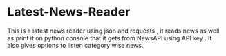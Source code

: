 # Latest-News-Reader
This is a latest news reader using json and requests , it reads news as well as print it on python console that it gets from NewsAPI using API key . It also gives options to listen category wise news. 
